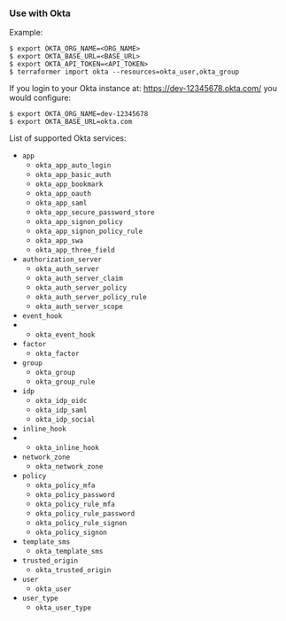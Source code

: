 ### Use with Okta

Example:

```
$ export OKTA_ORG_NAME=<ORG_NAME>
$ export OKTA_BASE_URL=<BASE_URL>
$ export OKTA_API_TOKEN=<API_TOKEN>
$ terraformer import okta --resources=okta_user,okta_group
```

If you login to your Okta instance at: https://dev-12345678.okta.com/ you would configure:
```
$ export OKTA_ORG_NAME=dev-12345678
$ export OKTA_BASE_URL=okta.com
```


List of supported Okta services:

*    `app`
     * `okta_app_auto_login`
     * `okta_app_basic_auth`
     * `okta_app_bookmark`
     * `okta_app_oauth`
     * `okta_app_saml`
     * `okta_app_secure_password_store`
     * `okta_app_signon_policy`
     * `okta_app_signon_policy_rule`
     * `okta_app_swa`
     * `okta_app_three_field`
*    `authorization_server`
     * `okta_auth_server`
     * `okta_auth_server_claim`
     * `okta_auth_server_policy`
     * `okta_auth_server_policy_rule`
     * `okta_auth_server_scope`
*    `event_hook`
*    * `okta_event_hook`
*    `factor`
     * `okta_factor`
*    `group`
     * `okta_group`
     * `okta_group_rule`
*    `idp`
     * `okta_idp_oidc`
     * `okta_idp_saml`
     * `okta_idp_social`
*    `inline_hook`
*    * `okta_inline_hook`
*    `network_zone`
     * `okta_network_zone`
*    `policy`
     * `okta_policy_mfa`
     * `okta_policy_password`
     * `okta_policy_rule_mfa`
     * `okta_policy_rule_password`
     * `okta_policy_rule_signon`
     * `okta_policy_signon`
*    `template_sms`
     * `okta_template_sms`
*    `trusted_origin`
     * `okta_trusted_origin`
*    `user`
     * `okta_user`
*    `user_type`
     * `okta_user_type`
